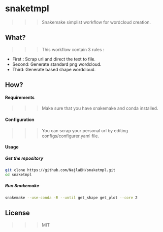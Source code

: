 # snaketmpl
>>> Snakemake simplist workflow for wordcloud creation.

## What?
>>> This workflow contain 3 rules :
* First : Scrap url and direct the text to file.
* Second: Generate standard png wordcloud.
* Third: Generate based shape wordcloud.


## How?
#### Requirements
>>> Make sure that you have snakemake and conda installed.

#### Configuration
>>> You can scrap your personal url by editing configs/configurer.yaml file.

#### Usage
##### Get the repository
```bash
git clone https://github.com/NajlaBH/snaketmpl.git
cd snaketmpl
```
##### Run Snakemake
```bash
snakemake --use-conda -R --until get_shape get_plot --core 2
```

## License 
>>> MIT